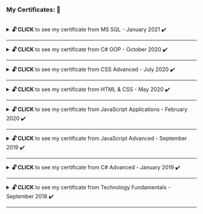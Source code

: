 ### My Certificates: 📜

<br>
<!-- MS SQL Start -->
<details>
   <summary>
     <strong> 🔓 CLICK </strong> to see my certificate from MS SQL - January 2021 ✔️
   </summary>
<!-- TABLE START -->
   <table border="0.9" width="100%" cellspacing="12" cellpadding="5" align="center">
   <tbody>
      <tr>
      <td align="left" width="50%">
      <a href="https://softuni.bg/certificates/details/97790/27d86c1f">
	<img src="https://softuni.bg/certificates/certificates/converttoimage/97790?code=27d86c1f" width="400">
      </a> 
      </td>
      <td align="right" width="50%">
      <a href="https://softuni.bg/certificates/details/97790/27d86c1f">
        <img src="https://i.imgur.com/o91qNr8.png" width="400">
      </a>
      </td>
      </tr>
   </tbody>
   </table>
<!-- TABLE END -->
</details>
<!-- MS SQL End -->
<hr>
<!-- C# OOP Start -->
<details>
   <summary>
     <strong> 🔓 CLICK </strong> to see my certificate from C# OOP - October 2020 ✔️
   </summary>
<!-- TABLE START -->
   <table border="0.9" width="100%" cellspacing="12" cellpadding="5" align="center">
   <tbody>
      <tr>
      <td align="left" width="50%">
      <a href="https://softuni.bg/certificates/details/95864/115c65bc">
	<img src="https://softuni.bg/certificates/certificates/converttoimage/95864?code=115c65bc" width="400">
      </a> 
      </td>
      <td align="right" width="50%">
      <a href="https://softuni.bg/certificates/details/95864/115c65bc">
	<img src="https://i.imgur.com/r2919kU.png" width="400">
      </a>
      </td>
      </tr>
   </tbody>
   </table>
<!-- TABLE END -->
</details>
<!-- C# OOP End -->
<hr>
<!-- CSS Advanced Start -->
<details>
   <summary>
     <strong> 🔓 CLICK </strong> to see my certificate from CSS Advanced - July 2020 ✔️
   </summary>
<!-- TABLE START -->
   <table border="0.9" width="100%" cellspacing="12" cellpadding="5" align="center">
   <tbody>
      <tr>
      <td align="left" width="50%">
      <a href="https://softuni.bg/certificates/details/87631/d8b5539d">
	<img src="https://softuni.bg/certificates/certificates/converttoimage/87631?code=d8b5539d" width="400">
      </a> 
      </td>
      <td align="right" width="50%">
      <a href="https://softuni.bg/certificates/details/87631/d8b5539d">
	<img src="https://i.imgur.com/oe1UnPO.png" width="400">
      </a>
      </td>
      </tr>
   </tbody>
   </table>
<!-- TABLE END -->
</details>
<!-- CSS Advanced End -->
<hr>
<!-- HTML & CSS Start -->
<details>
   <summary>
     <strong> 🔓 CLICK </strong> to see my certificate from HTML & CSS - May 2020 ✔️
   </summary>
<!-- TABLE START -->
   <table border="0.9" width="100%" cellspacing="12" cellpadding="5" align="center">
   <tbody>
      <tr>
      <td align="left" width="50%">
      <a href="https://softuni.bg/certificates/details/84903/376c266d">
	<img src="https://softuni.bg/certificates/certificates/converttoimage/84903?code=376c266d" width="400">
      </a> 
      </td>
      <td align="right" width="50%">
      <a href="https://softuni.bg/certificates/details/84903/376c266d">
	<img src="https://i.imgur.com/zEEQs7A.png" width="400">
      </a>
      </td>
      </tr>
   </tbody>
   </table>
<!-- TABLE END -->
</details>
<!-- HTML & CSS End -->
<hr>
<!-- JavaScript Applications Start -->
<details>
   <summary>
     <strong> 🔓 CLICK </strong> to see my certificate from JavaScript Applications - February 2020 ✔️
   </summary>
<!-- TABLE START -->
   <table border="0.9" width="100%" cellspacing="12" cellpadding="5" align="center">
   <tbody>
      <tr>
      <td align="left" width="50%">
      <a href="https://softuni.bg/certificates/details/80470/3750ade7">
	<img src="https://softuni.bg/certificates/certificates/converttoimage/80470?code=3750ade7" width="400">
      </a> 
      </td>
      <td align="right" width="50%">
      <a href="https://softuni.bg/certificates/details/80470/3750ade7">
	<img src="https://i.imgur.com/sficZcM.png" width="400">
      </a>
      </td>
      </tr>
   </tbody>
   </table>
<!-- TABLE END -->
</details>
<!-- JavaScript Applications End -->
<hr>
<!-- JavaScript Advanced Start -->
<details>
   <summary>
     <strong> 🔓 CLICK </strong> to see my certificate from JavaScript Advanced - September 2019 ✔️
   </summary>
<!-- TABLE START -->
   <table border="0.9" width="100%" cellspacing="12" cellpadding="5" align="center">
   <tbody>
      <tr>
      <td align="left" width="50%">
      <a href="https://softuni.bg/certificates/details/81303/a8a65ba6">
	<img src="https://softuni.bg/certificates/certificates/converttoimage/81303?code=a8a65ba6" width="400">
      </a> 
      </td>
      <td align="right" width="50%">
      <a href="https://softuni.bg/certificates/details/81303/a8a65ba6">
	<img src="https://i.imgur.com/Td7762L.png" width="400">
      </a>
      </td>
      </tr>
   </tbody>
   </table>
<!-- TABLE END -->
   <img src="https://softuni.bg/certificates/certificates/converttoimage/81303?code=a8a65ba6" width="300">
</details>
<!-- JavaScript Advanced End -->
<hr>
<!-- C# Advanced Start -->
<details>
   <summary>
	    <strong> 🔓 CLICK </strong> to see my certificate from C# Advanced - January 2019 ✔️
   </summary>
   <img src="https://softuni.bg/certificates/certificates/converttoimage/63113?code=c00d4fc8" width="300">
</details>
<!-- C# Advanced End -->
<hr>
<!-- C# Technology Fundamentals Start -->
<details>
   <summary>
	<strong> 🔓 CLICK </strong> to see my certificate from Technology Fundamentals - September 2018 ✔️
   </summary>
   <a href="https://softuni.bg/certificates/details/61142/ca611a05">
	<img src="https://i.imgur.com/hoyXqMB.png" width="300">
   </a>
</details>
<!-- C# Technology Fundamentals End -->
<hr>
